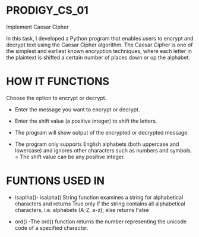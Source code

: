 # PRODIGY_CS_01
Implement Caesar Cipher

In this task, I developed a Python program that enables users to encrypt and decrypt text using the Caesar Cipher algorithm. The Caesar Cipher is one of the simplest and earliest known encryption techniques, where each letter in the plaintext is shifted a certain number of places down or up the alphabet.

# HOW IT FUNCTIONS

Choose the option to encrypt or decrypt.

- Enter the message you want to encrypt or decrypt.

- Enter the shift value (a positive integer) to shift the letters.

- The program will show output of the encrypted or decrypted message.

- The program only supports English alphabets (both uppercase and lowercase) and ignores other characters such as numbers and symbols.
= The shift value can be any positive integer.

# FUNTIONS USED IN 
- isaplha()- isalpha() String function examines a string for alphabetical characters and returns True only if the string contains all alphabetical characters, i.e. alphabets (A-Z, a-z); else returns False

- ord() -The ord() function returns the number representing the unicode code of a specified character.
